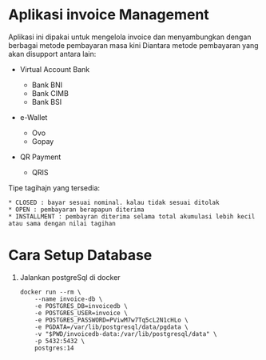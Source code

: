# Aplikasi invoice Management #

Aplikasi ini dipakai untuk mengelola invoice dan menyambungkan dengan berbagai metode pembayaran masa kini 
Diantara metode pembayaran yang akan disupport antara lain:

* Virtual Account Bank
    * Bank BNI
    * Bank CIMB
    * Bank BSI

* e-Wallet 
    * Ovo
    * Gopay

* QR Payment
    * QRIS

Tipe tagihajn yang tersedia:

    * CLOSED : bayar sesuai nominal. kalau tidak sesuai ditolak
    * OPEN : pembayaran berapapun diterima
    * INSTALLMENT : pembayran diterima selama total akumulasi lebih kecil atau sama dengan nilai tagihan 


# Cara Setup Database #

1. Jalankan postgreSql di docker
    
    ```
    docker run --rm \
        --name invoice-db \
        -e POSTGRES_DB=invoicedb \
        -e POSTGRES_USER=invoice \
        -e POSTGRES_PASSWORD=PViwM7w7Tq5cL2N1cHLo \
        -e PGDATA=/var/lib/postgresql/data/pgdata \
        -v "$PWD/invoicedb-data:/var/lib/postgresql/data" \
        -p 5432:5432 \
        postgres:14
    ```
